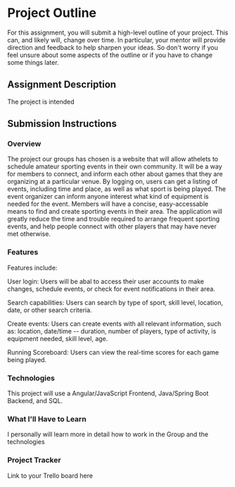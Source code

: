 # Project Outline
For this assignment, you will submit a high-level outline of your project. This can, and likely will, change over time. In particular, your mentor will provide direction and feedback to help sharpen your ideas. So don't worry if you feel unsure about some aspects of the outline or if you have to change some things later.

## Assignment Description
The project is intended

## Submission Instructions

### Overview
The project our groups has chosen is a website that will allow athelets to schedule amateur sporting events in their own community. It will be a way for members to connect, and inform each other about games that they are organizing at a particular venue. By logging on, users can get a listing of events, including time and place, as well as what sport is being played. The event organizer can inform anyone interest what kind of equipment is needed for the event. Members will have a concise, easy-accessable means to find and create sporting events in their area. The application will greatly reduce the time and trouble required to arrange frequent sporting events, and help people connect with other players that may have never met otherwise.
### Features
Features include:

User login: Users will be abal to access their user accounts to make changes, schedule events, or check for event notifications in their area.

Search capabilities: Users can search by type of sport, skill level, location, date, or other search criteria.

Create events: Users can create events with all relevant information, such as: location, date/time -- duration, number of players, type of activity, is equipment needed, skill level, age.

Running Scoreboard: Users can view the real-time scores for each game being played.
### Technologies
This project will use a Angular/JavaScript Frontend, Java/Spring Boot Backend, and SQL.
### What I'll Have to Learn
I personally will learn more in detail how to work in the Group and the technologies
### Project Tracker
Link to your Trello board here
